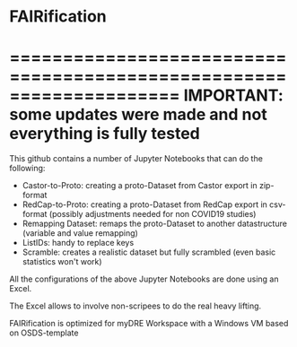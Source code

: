 # FAIRification

====================================================================
IMPORTANT: some updates were made and not everything is fully tested
====================================================================


This github contains a number of Jupyter Notebooks that can do the following:

- Castor-to-Proto: creating a proto-Dataset from Castor export in zip-format
- RedCap-to-Proto: creating a proto-Dataset from RedCap export in csv-format (possibly adjustments needed for non COVID19 studies)
- Remapping Dataset: remaps the proto-Dataset to another datastructure (variable and value remapping)
- ListIDs: handy to replace keys
- Scramble: creates a realistic dataset but fully scrambled (even basic statistics won't work)

All the configurations of the above Jupyter Notebooks are done using an Excel.

The Excel allows to involve non-scripees to do the real heavy lifting.


FAIRification is optimized for myDRE Workspace with a Windows VM based on OSDS-template